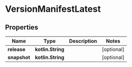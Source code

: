 
# VersionManifestLatest

## Properties
Name | Type | Description | Notes
------------ | ------------- | ------------- | -------------
**release** | **kotlin.String** |  |  [optional]
**snapshot** | **kotlin.String** |  |  [optional]



